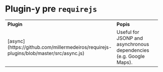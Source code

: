 # Plugin-y pre ```requirejs```

<table border="0" cellpadding="3" cellspacing="0" width="100%">
    <tr>
        <th align="left" width="190">
            Plugin
        </th>
        <th align="left">
            Popis
        </th>
    </tr>
    <tr>
        <td>
            [async](https://github.com/millermedeiros/requirejs-plugins/blob/master/src/async.js)
        </td>
        <td>
            Useful for JSONP and asynchronous dependencies (e.g. Google Maps).
        </td>
    </tr>       
</table>